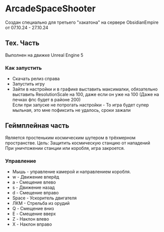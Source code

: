 # ArcadeSpaceShooter
Создан специально для третьего "хакатона" на сервере ObsidianEmpire от 07.10.24 - 27.10.24

## Тех. Часть
Выполнен на движке Unreal Engine 5

### Как запустить
* Скачать релиз справа
* Запустить игру
* Зайти в настройки и в графике выставить максималки, обязательно выставить ResolutionScale на 100, даже если он уже на 100 (Даже на печках фпс будет в районе 200)  
Если при запуске не потрогать настройки - То игра будет супер мыльная, это мне пофиксить не удалось, сроки зажали

## Геймплейная часть
Является простеньким космическим шутером в трёхмерном пространстве.
Цель: Защитить космическую станцию от нападений  
При уничтожении станции или коробля, игра закроется.

### Управление
* Мышь - управление камерой и направлением коробля.
* w - Движение вперёд  
* a - Смещение влево
* s - Движение назад
* d - Смещение вправо
* Space - Ускоритель двигателя
* ЛКМ - Стрельба из орудий
* Q - Смещение вниз
* E - Смещение вверх
* Z - Наклон влево
* X - Наклон вправо
